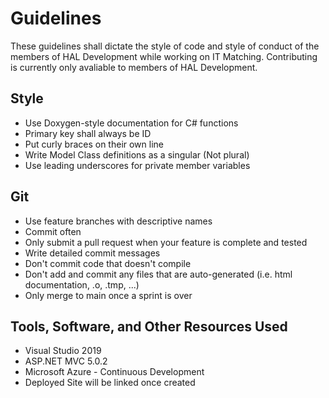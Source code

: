 # Guidelines #

These guidelines shall dictate the style of code and style of conduct of the members of HAL Development while working on IT Matching. Contributing is currently only avaliable to members of HAL Development.

## Style ##

* Use Doxygen-style documentation for C# functions
* Primary key shall always be ID
* Put curly braces on their own line
* Write Model Class definitions as a singular (Not plural)
* Use leading underscores for private member variables

## Git ##

* Use feature branches with descriptive names
* Commit often 
* Only submit a pull request when your feature is complete and tested
* Write detailed commit messages
* Don't commit code that doesn't compile
* Don't add and commit any files that are auto-generated (i.e. html documentation, .o, .tmp, ...)
* Only merge to main once a sprint is over

## Tools, Software, and Other Resources Used ##

* Visual Studio 2019
* ASP.NET MVC 5.0.2
* Microsoft Azure - Continuous Development
* Deployed Site will be linked once created
